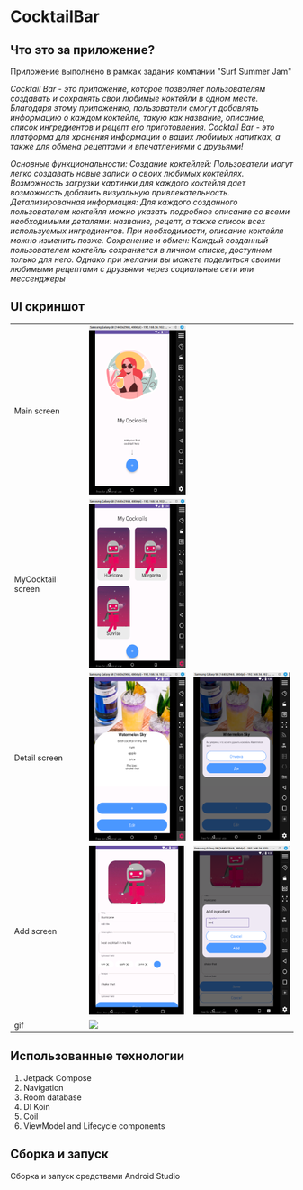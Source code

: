 # CocktailBar

## Что это за приложение?

Приложение выполнено в рамках задания компании "Surf Summer Jam"

*Cocktail Bar -  это приложение, которое позволяет пользователям создавать и сохранять свои любимые коктейли в одном месте. Благодаря этому приложению, пользователи смогут добавлять информацию о каждом коктейле, такую как название, описание, список ингредиентов и рецепт его приготовления. Cocktail Bar - это платформа для хранения информации о ваших любимых напитках, а также для обмена рецептами и впечатлениями с друзьями!*

*Основные функциональности:
Создание коктейлей: Пользователи могут легко создавать новые записи о своих любимых коктейлях. Возможность загрузки картинки для каждого коктейля дает возможность добавить визуальную привлекательность.
Детализированная информация: Для каждого созданного пользователем коктейля можно указать подробное описание со всеми необходимыми деталями: название, рецепт, а также список всех используемых ингредиентов. При необходимости, описание коктейля можно изменить позже.
Сохранение и обмен: Каждый созданный пользователем коктейль сохраняется в личном списке, доступном только для него. Однако при желании вы можете поделиться своими любимыми рецептами с друзьями через социальные сети или мессенджеры*

## UI скриншот


|                   |                                                                   |                                                                |
|-------------------|-------------------------------------------------------------------|----------------------------------------------------------------|
| Main screen       | <img src="assets/screenshots/main_screen.png" height="300">       |                                                                |
| MyCocktail screen | <img src="assets/screenshots/mycocktail_screen.png" height="300"> |                                                                |
| Detail screen     | <img src="assets/screenshots/detail_screen2.png" height="300">    | <img src="assets/screenshots/detail_screen3.png" height="300"> |
| Add screen        | <img src="assets/screenshots/add_screen.png" height="300">        | <img src="assets/screenshots/add2_screen.png" height="300">    |
| gif               | <img src="assets/gif/cocktail_app.gif"  height="300">             |                                                                |

## Использованные технологии

1. Jetpack Compose
2. Navigation
3. Room database
4. DI Koin
5. Coil
6. ViewModel and Lifecycle components



## Сборка и запуск

Сборка и запуск средствами Android Studio


